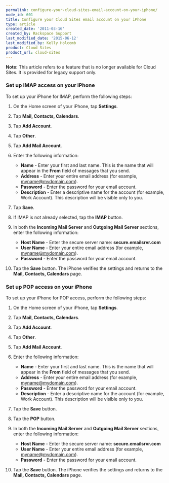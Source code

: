 ```yaml
---
permalink: configure-your-cloud-sites-email-account-on-your-iphone/
node_id: 601
title: Configure your Cloud Sites email account on your iPhone
type: article
created_date: '2011-03-16'
created_by: Rackspace Support
last_modified_date: '2015-06-12'
last_modified_by: Kelly Holcomb
product: Cloud Sites
product_url: cloud-sites
---
```


**Note:** This article refers to a feature that is no longer available
for Cloud Sites. It is provided for legacy support only.

### Set up IMAP access on your iPhone

To set up your iPhone for IMAP, perform the following steps:

1.  On the Home screen of your iPhone, tap **Settings**.
2.  Tap **Mail, Contacts, Calendars**.
3.  Tap **Add Account**.
4.  Tap **Other**.
5.  Tap **Add Mail Account**.
6.  Enter the following information:
    -   **Name** - Enter your first and last name. This is the name that
        will appear in the **From** field of messages that you send.
    -   **Address** - Enter your entire email address (for
        example, myname@mydomain.com).
    -   **Password** - Enter the password for your email account.
    -   **Description** - Enter a descriptive name for the account (for
        example, Work Account). This description will be visible only
        to you.
7.  Tap **Save**.
8.  If IMAP is not already selected, tap the **IMAP** button.
9.  In both the **Incoming Mail Server** and **Outgoing Mail Server**
    sections, enter the following information:
    -   **Host Name** - Enter the secure server name:
        **secure.emailsrvr.com**
    -   **User Name** - Enter your entire email address (for
        example, myname@mydomain.com).
    -   **Password** - Enter the password for your email account.

      <img src="http://www.rackspace.com/apps/support/media/mc_re_iphoneimap_002.GIF" alt="" />
10. Tap the **Save** button.
    The iPhone verifies the settings and returns to the **Mail,
    Contacts, Calendars** page.

### Set up POP access on your iPhone

To set up your iPhone for POP access, perform the following steps:

1.  On the Home screen of your iPhone, tap **Settings**.
2.  Tap **Mail, Contacts, Calendars**.
3.  Tap **Add Account**.
4.  Tap **Other**.
5.  Tap **Add Mail Account**.
6.  Enter the following information:
    -   **Name** - Enter your first and last name. This is the name that
        will appear in the **From** field of messages that you send.
    -   **Address** - Enter your entire email address (for
        example, myname@mydomain.com).
    -   **Password** - Enter the password for your email account.
    -   **Description** - Enter a descriptive name for the account (for
        example, Work Account). This description will be visible only
        to you.
7.  Tap the **Save** button.
8.  Tap the **POP** button.
9.  In both the **Incoming Mail Server** and **Outgoing Mail Server**
    sections, enter the following information:

    -   **Host Name** - Enter the secure server name:
        **secure.emailsrvr.com**
    -   **User Name** - Enter your entire email address (for
        example, myname@mydomain.com).
    -   **Password** - Enter the password for your email account.

      <img src="http://www.rackspace.com/apps/support/media/mc_re_iphonepop_002.gif" alt="" />

10. Tap the **Save** button.
    The iPhone verifies the settings and returns to the **Mail,
    Contacts, Calendars** page.
